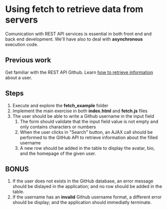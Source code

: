 # Using fetch to retrieve data from servers

Comunication with REST API services is essential in both front end and back end development. We'll have also to deal with **asynchronous** execution code.

## Previous work

Get familiar with the REST API Github. 
Learn [how to retrieve information](https://docs.github.com/en/rest/guides/getting-started-with-the-rest-api) about a user.

## Steps

1. Execute and explore the **fetch_example** folder
2. Implement the main exercise in both **index.html** and **fetch.js** files
3. The user should be able to write a Github username in the input field
   1. The form should validate that the input field value is not empty and only contains characters or numbers
   2. When the user clicks in "Search" button, an AJAX call should be performed to the GitHub API to retrieve information about the filled username
   3. A new row should be added in the table to display the avatar, bio, and the homepage of the given user.


## BONUS

1. If the user does not exists in the GitHub database, an error message should be dislayed in the application; and no row should be added in the table.
2. If the username has an **invalid** Github username format, a different error should be display; and the application should immediatly terminate.

